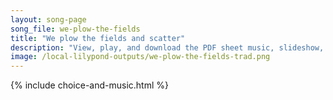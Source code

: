 ```yaml
---
layout: song-page
song_file: we-plow-the-fields
title: "We plow the fields and scatter"
description: "View, play, and download the PDF sheet music, slideshow, and audio. Lyrics: We plow the fields and scatter the good seed on the land, but it is fed and watered by God's almighty hand. God sends the snow in winter, the warmth t... english theist 4part"
image: /local-lilypond-outputs/we-plow-the-fields-trad.png
---
```


{% include choice-and-music.html %}